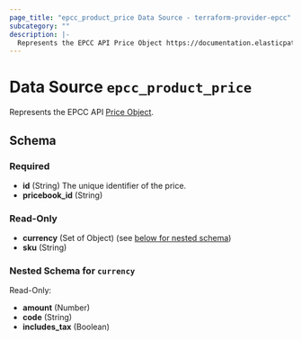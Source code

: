 ```yaml
---
page_title: "epcc_product_price Data Source - terraform-provider-epcc"
subcategory: ""
description: |-
  Represents the EPCC API Price Object https://documentation.elasticpath.com/commerce-cloud/docs/api/pcm/pricebooks/prices/create-product-prices.html.
---
```


# Data Source `epcc_product_price`

Represents the EPCC API [Price Object](https://documentation.elasticpath.com/commerce-cloud/docs/api/pcm/pricebooks/prices/create-product-prices.html).



<!-- schema generated by tfplugindocs -->
## Schema

### Required

- **id** (String) The unique identifier of the price.
- **pricebook_id** (String)

### Read-Only

- **currency** (Set of Object) (see [below for nested schema](#nestedatt--currency))
- **sku** (String)

<a id="nestedatt--currency"></a>
### Nested Schema for `currency`

Read-Only:

- **amount** (Number)
- **code** (String)
- **includes_tax** (Boolean)


